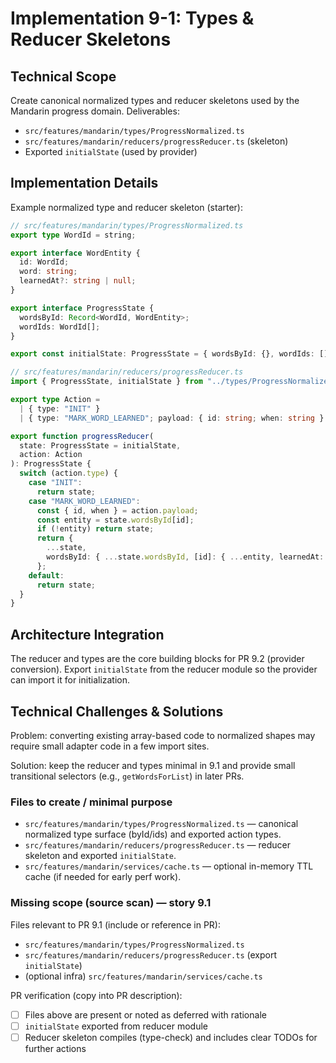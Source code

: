 # Implementation 9-1: Types & Reducer Skeletons

## Technical Scope

Create canonical normalized types and reducer skeletons used by the Mandarin progress domain. Deliverables:

- `src/features/mandarin/types/ProgressNormalized.ts`
- `src/features/mandarin/reducers/progressReducer.ts` (skeleton)
- Exported `initialState` (used by provider)

## Implementation Details

Example normalized type and reducer skeleton (starter):

```typescript
// src/features/mandarin/types/ProgressNormalized.ts
export type WordId = string;

export interface WordEntity {
  id: WordId;
  word: string;
  learnedAt?: string | null;
}

export interface ProgressState {
  wordsById: Record<WordId, WordEntity>;
  wordIds: WordId[];
}

export const initialState: ProgressState = { wordsById: {}, wordIds: [] };
```

```typescript
// src/features/mandarin/reducers/progressReducer.ts
import { ProgressState, initialState } from "../types/ProgressNormalized";

export type Action =
  | { type: "INIT" }
  | { type: "MARK_WORD_LEARNED"; payload: { id: string; when: string } };

export function progressReducer(
  state: ProgressState = initialState,
  action: Action
): ProgressState {
  switch (action.type) {
    case "INIT":
      return state;
    case "MARK_WORD_LEARNED":
      const { id, when } = action.payload;
      const entity = state.wordsById[id];
      if (!entity) return state;
      return {
        ...state,
        wordsById: { ...state.wordsById, [id]: { ...entity, learnedAt: when } },
      };
    default:
      return state;
  }
}
```

## Architecture Integration

The reducer and types are the core building blocks for PR 9.2 (provider conversion). Export `initialState` from the reducer module so the provider can import it for initialization.

## Technical Challenges & Solutions

Problem: converting existing array-based code to normalized shapes may require small adapter code in a few import sites.

Solution: keep the reducer and types minimal in 9.1 and provide small transitional selectors (e.g., `getWordsForList`) in later PRs.

### Files to create / minimal purpose

- `src/features/mandarin/types/ProgressNormalized.ts` — canonical normalized type surface (byId/ids) and exported action types.
- `src/features/mandarin/reducers/progressReducer.ts` — reducer skeleton and exported `initialState`.
- `src/features/mandarin/services/cache.ts` — optional in-memory TTL cache (if needed for early perf work).

### Missing scope (source scan) — story 9.1

Files relevant to PR 9.1 (include or reference in PR):

- `src/features/mandarin/types/ProgressNormalized.ts`
- `src/features/mandarin/reducers/progressReducer.ts` (export `initialState`)
- (optional infra) `src/features/mandarin/services/cache.ts`

PR verification (copy into PR description):

- [ ] Files above are present or noted as deferred with rationale
- [ ] `initialState` exported from reducer module
- [ ] Reducer skeleton compiles (type-check) and includes clear TODOs for further actions
